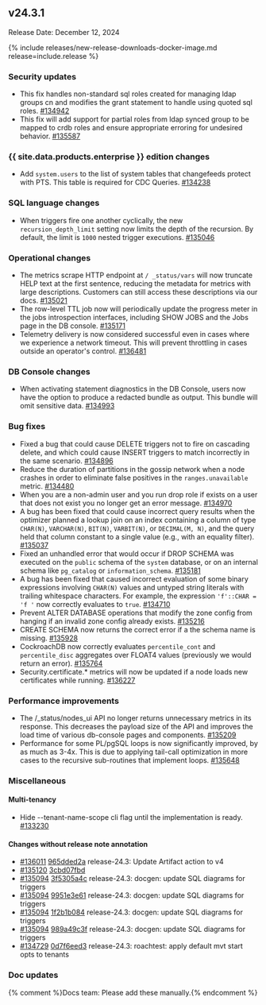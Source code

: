 ## v24.3.1

Release Date: December 12, 2024

{% include releases/new-release-downloads-docker-image.md release=include.release %}

<h3 id="v24-3-1-security-updates">Security updates</h3>

- This fix handles non-standard sql roles created for managing ldap groups cn and modifies the grant statement to handle using quoted sql roles. [#134942][#134942]
- This fix will add support for partial roles from ldap synced group to be mapped to crdb roles and ensure appropriate erroring for undesired behavior. [#135587][#135587]

<h3 id="v24-3-1-{{-site.data.products.enterprise-}}-edition-changes">{{ site.data.products.enterprise }} edition changes</h3>

- Add `system.users` to the list of system tables that changefeeds protect with PTS. This table is required for CDC Queries. [#134238][#134238]

<h3 id="v24-3-1-sql-language-changes">SQL language changes</h3>

- When triggers fire one another cyclically, the new `recursion_depth_limit` setting now limits the depth of the recursion. By default, the limit is `1000` nested trigger executions. [#135046][#135046]

<h3 id="v24-3-1-operational-changes">Operational changes</h3>

- The metrics scrape HTTP endpoint at `/ _status/vars` will now truncate HELP text at the first sentence, reducing the metadata for metrics with large descriptions. Customers can still access these descriptions via our docs. [#135021][#135021]
- The row-level TTL job now will periodically update the progress meter in the jobs introspection interfaces, including SHOW JOBS and the Jobs page in the DB console. [#135171][#135171]
- Telemetry delivery is now considered successful even in cases where we experience a network timeout. This will prevent throttling in cases outside an operator's control. [#136481][#136481]

<h3 id="v24-3-1-db-console-changes">DB Console changes</h3>

- When activating statement diagnostics in the DB Console, users now have the option to produce a redacted bundle as output. This bundle will omit sensitive data. [#134993][#134993]

<h3 id="v24-3-1-bug-fixes">Bug fixes</h3>

- Fixed a bug that could cause DELETE triggers not to fire on cascading delete, and which could cause INSERT triggers to match incorrectly in the same scenario. [#134896][#134896]
- Reduce the duration of partitions in the gossip network when a node crashes in order to eliminate false positives in the `ranges.unavailable` metric. [#134480][#134480]
- When you are a non-admin user and you run drop role if exists on a user that does not exist you no longer get an error message. [#134970][#134970]
- A bug has been fixed that could cause incorrect query results when the optimizer planned a lookup join on an index containing a column of type `CHAR(N)`, `VARCHAR(N)`, `BIT(N)`, `VARBIT(N)`, or `DECIMAL(M, N)`, and the query held that column constant to a single value (e.g., with an equality filter). [#135037][#135037]
- Fixed an unhandled error that would occur if DROP SCHEMA was executed on the `public` schema of the `system` database, or on an internal schema like `pg_catalog` or `information_schema`. [#135181][#135181]
- A bug has been fixed that caused incorrect evaluation of some binary expressions involving `CHAR(N)` values and untyped string literals with trailing whitespace characters. For example, the expression `'f'::CHAR = 'f '` now correctly evaluates to `true`. [#134710][#134710]
- Prevent ALTER DATABASE operations that modify the zone config from hanging if an invalid zone config already exists. [#135216][#135216]
- CREATE SCHEMA now returns the correct error if a the schema name is missing. [#135928][#135928]
- CockroachDB now correctly evaluates `percentile_cont` and `percentile_disc` aggregates over FLOAT4 values (previously we would return an error). [#135764][#135764]
- Security.certificate.* metrics will now be updated if a node loads new certificates while running. [#136227][#136227]

<h3 id="v24-3-1-performance-improvements">Performance improvements</h3>

- The /_status/nodes_ui API no longer returns unnecessary metrics in its response. This decreases the payload size of the API and improves the load time of various db-console pages and components. [#135209][#135209]
- Performance for some PL/pgSQL loops is now significantly improved, by as much as 3-4x. This is due to applying tail-call optimization in more cases to the recursive sub-routines that implement loops. [#135648][#135648]

<h3 id="v24-3-1-miscellaneous">Miscellaneous</h3>

<h4 id="v24-3-1-multi-tenancy">Multi-tenancy</h4>

- Hide --tenant-name-scope cli flag until the implementation is ready. [#133230][#133230]

<h4 id="v24-3-1-changes-without-release-note-annotation">Changes without release note annotation</h4>

- [#136011][#136011] [965dded2a][965dded2a] release-24.3: Update Artifact action to v4
- [#135120][#135120] [3cbd07fbd][3cbd07fbd] 
- [#135094][#135094] [3f5305a4c][3f5305a4c] release-24.3: docgen: update SQL diagrams for triggers
- [#135094][#135094] [9951e3e61][9951e3e61] release-24.3: docgen: update SQL diagrams for triggers
- [#135094][#135094] [1f2b1b084][1f2b1b084] release-24.3: docgen: update SQL diagrams for triggers
- [#135094][#135094] [989a49c3f][989a49c3f] release-24.3: docgen: update SQL diagrams for triggers
- [#134729][#134729] [0d7f6eed3][0d7f6eed3] release-24.3: roachtest: apply default mvt start opts to tenants

<h3 id="v24-3-1-doc-updates">Doc updates</h3>

{% comment %}Docs team: Please add these manually.{% endcomment %}



[#133230]: https://github.com/cockroachdb/cockroach/pull/133230
[#134238]: https://github.com/cockroachdb/cockroach/pull/134238
[#134480]: https://github.com/cockroachdb/cockroach/pull/134480
[#134710]: https://github.com/cockroachdb/cockroach/pull/134710
[#134729]: https://github.com/cockroachdb/cockroach/pull/134729
[#134896]: https://github.com/cockroachdb/cockroach/pull/134896
[#134942]: https://github.com/cockroachdb/cockroach/pull/134942
[#134970]: https://github.com/cockroachdb/cockroach/pull/134970
[#134993]: https://github.com/cockroachdb/cockroach/pull/134993
[#135021]: https://github.com/cockroachdb/cockroach/pull/135021
[#135037]: https://github.com/cockroachdb/cockroach/pull/135037
[#135046]: https://github.com/cockroachdb/cockroach/pull/135046
[#135094]: https://github.com/cockroachdb/cockroach/pull/135094
[#135120]: https://github.com/cockroachdb/cockroach/pull/135120
[#135171]: https://github.com/cockroachdb/cockroach/pull/135171
[#135181]: https://github.com/cockroachdb/cockroach/pull/135181
[#135209]: https://github.com/cockroachdb/cockroach/pull/135209
[#135216]: https://github.com/cockroachdb/cockroach/pull/135216
[#135587]: https://github.com/cockroachdb/cockroach/pull/135587
[#135648]: https://github.com/cockroachdb/cockroach/pull/135648
[#135764]: https://github.com/cockroachdb/cockroach/pull/135764
[#135928]: https://github.com/cockroachdb/cockroach/pull/135928
[#136011]: https://github.com/cockroachdb/cockroach/pull/136011
[#136227]: https://github.com/cockroachdb/cockroach/pull/136227
[#136481]: https://github.com/cockroachdb/cockroach/pull/136481
[0d7f6eed3]: https://github.com/cockroachdb/cockroach/commit/0d7f6eed3
[1f2b1b084]: https://github.com/cockroachdb/cockroach/commit/1f2b1b084
[3cbd07fbd]: https://github.com/cockroachdb/cockroach/commit/3cbd07fbd
[3f5305a4c]: https://github.com/cockroachdb/cockroach/commit/3f5305a4c
[965dded2a]: https://github.com/cockroachdb/cockroach/commit/965dded2a
[989a49c3f]: https://github.com/cockroachdb/cockroach/commit/989a49c3f
[9951e3e61]: https://github.com/cockroachdb/cockroach/commit/9951e3e61

